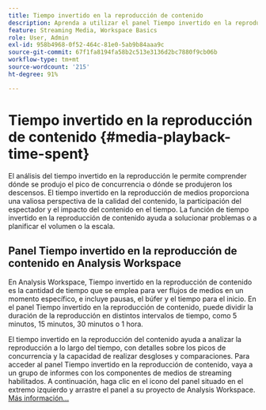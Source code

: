 ```yaml
---
title: Tiempo invertido en la reproducción de contenido
description: Aprenda a utilizar el panel Tiempo invertido en la reproducción de contenido para analizar el tiempo empleado en la reproducción y comprender los picos de concurrencia y dónde se producen los descensos.
feature: Streaming Media, Workspace Basics
role: User, Admin
exl-id: 958b4968-0f52-464c-81e0-5ab9b84aaa9c
source-git-commit: 67f1fa8194fa58b2c513e3136d2bc7880f9cb06b
workflow-type: tm+mt
source-wordcount: '215'
ht-degree: 91%

---
```


# Tiempo invertido en la reproducción de contenido {#media-playback-time-spent}

El análisis del tiempo invertido en la reproducción le permite comprender dónde se produjo el pico de concurrencia o dónde se produjeron los descensos. El tiempo invertido en la reproducción de medios proporciona una valiosa perspectiva de la calidad del contenido, la participación del espectador y el impacto del contenido en el tiempo. La función de tiempo invertido en la reproducción de contenido ayuda a solucionar problemas o a planificar el volumen o la escala.

## Panel Tiempo invertido en la reproducción de contenido en Analysis Workspace

En Analysis Workspace, Tiempo invertido en la reproducción de contenido es la cantidad de tiempo que se emplea para ver flujos de medios en un momento específico, e incluye pausas, el búfer y el tiempo para el inicio. En el panel Tiempo invertido en la reproducción de contenido, puede dividir la duración de la reproducción en distintos intervalos de tiempo, como 5 minutos, 15 minutos, 30 minutos o 1 hora.


El tiempo invertido en la reproducción del contenido ayuda a analizar la reproducción a lo largo del tiempo, con detalles sobre los picos de concurrencia y la capacidad de realizar desgloses y comparaciones. Para acceder al panel Tiempo invertido en la reproducción de contenido, vaya a un grupo de informes con los componentes de medios de streaming habilitados. A continuación, haga clic en el icono del panel situado en el extremo izquierdo y arrastre el panel a su proyecto de Analysis Workspace. [Más información...](https://experienceleague.adobe.com/docs/analytics/analyze/analysis-workspace/panels/media-playback-timespent/media-playback-time-spent.html?lang=es)

<!-- ## DOES THIS APPLY Get Concurrent Viewers via Analytics Reporting API

REVISE You can also get concurrent viewer data for up to 1-month at a time at minute-level granularity using the Analytics Reporting API 2.0.  The reporting API uses the same definition of concurrent viewers as Analysis Workspace.  For more information see [_*Get concurrent viewers JSON report data with Analytics 2.0 APIs*_](/help/reporting/reports-and-analytics/get-concurrent-json20.md). -->
